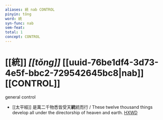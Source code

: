 ```yaml
---
aliases: 統 nab CONTROL
pinyin: tǒng
word: 統
syn-func: nab
sem-feat: 
total: 1
concept: CONTROL 
---
```

# [[統]] *[[tǒng]]*  [[uuid-76be1df4-3d73-4e5f-bbc2-729542645bc8|nab]] [[CONTROL]]
general control
 - [[太平經]] 是萬二千物悉皆受天**統**統而行 / These twelve thousand things develop all under the directorship of heaven and earth. [HXWD](https://hxwd.org/textview.html?location=KR5e0001_tls_006-30a.37)